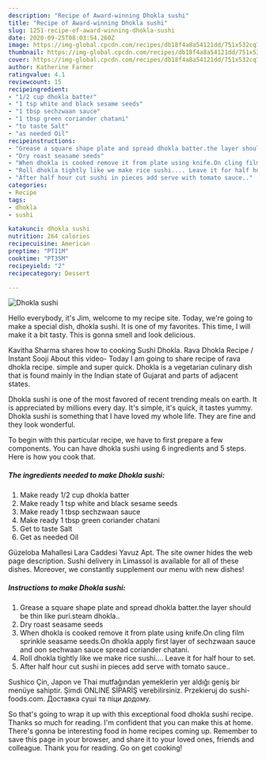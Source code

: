 ```yaml
---
description: "Recipe of Award-winning Dhokla sushi"
title: "Recipe of Award-winning Dhokla sushi"
slug: 1251-recipe-of-award-winning-dhokla-sushi
date: 2020-09-25T08:03:54.260Z
image: https://img-global.cpcdn.com/recipes/db18f4a8a54121dd/751x532cq70/dhokla-sushi-recipe-main-photo.jpg
thumbnail: https://img-global.cpcdn.com/recipes/db18f4a8a54121dd/751x532cq70/dhokla-sushi-recipe-main-photo.jpg
cover: https://img-global.cpcdn.com/recipes/db18f4a8a54121dd/751x532cq70/dhokla-sushi-recipe-main-photo.jpg
author: Katherine Farmer
ratingvalue: 4.1
reviewcount: 15
recipeingredient:
- "1/2 cup dhokla batter"
- "1 tsp white and black sesame seeds"
- "1 tbsp sechzwaan sauce"
- "1 tbsp green coriander chatani"
- "to taste Salt"
- "as needed Oil"
recipeinstructions:
- "Grease a square shape plate and spread dhokla batter.the layer should be thin like puri.steam dhokla.."
- "Dry roast seasame seeds"
- "When dhokla is cooked remove it from plate using knife.On cling film sprinkle seasame seeds.On dhokla apply first layer of sechzwaan sauce and oon sechwaan sauce spread coriander chatani."
- "Roll dhokla tightly like we make rice sushi.... Leave it for half hour to set."
- "After half hour cut sushi in pieces add serve with tomato sauce.."
categories:
- Recipe
tags:
- dhokla
- sushi

katakunci: dhokla sushi 
nutrition: 264 calories
recipecuisine: American
preptime: "PT11M"
cooktime: "PT35M"
recipeyield: "2"
recipecategory: Dessert

---
```



![Dhokla sushi](https://img-global.cpcdn.com/recipes/db18f4a8a54121dd/751x532cq70/dhokla-sushi-recipe-main-photo.jpg)

Hello everybody, it's Jim, welcome to my recipe site. Today, we're going to make a special dish, dhokla sushi. It is one of my favorites. This time, I will make it a bit tasty. This is gonna smell and look delicious.

Kavitha Sharma shares how to cooking Sushi Dhokla. Rava Dhokla Recipe / Instant Sooji About this video- Today I am going to share recipe of rava dhokla recipe. simple and super quick. Dhokla is a vegetarian culinary dish that is found mainly in the Indian state of Gujarat and parts of adjacent states.

Dhokla sushi is one of the most favored of recent trending meals on earth. It is appreciated by millions every day. It's simple, it's quick, it tastes yummy. Dhokla sushi is something that I have loved my whole life. They are fine and they look wonderful.


To begin with this particular recipe, we have to first prepare a few components. You can have dhokla sushi using 6 ingredients and 5 steps. Here is how you cook that.

<!--inarticleads1-->

##### The ingredients needed to make Dhokla sushi:

1. Make ready 1/2 cup dhokla batter
1. Make ready 1 tsp white and black sesame seeds
1. Make ready 1 tbsp sechzwaan sauce
1. Make ready 1 tbsp green coriander chatani
1. Get to taste Salt
1. Get as needed Oil


Güzeloba Mahallesi Lara Caddesi Yavuz Apt. The site owner hides the web page description. Sushi delivery in Limassol is available for all of these dishes. Moreover, we constantly supplement our menu with new dishes! 

<!--inarticleads2-->

##### Instructions to make Dhokla sushi:

1. Grease a square shape plate and spread dhokla batter.the layer should be thin like puri.steam dhokla..
1. Dry roast seasame seeds
1. When dhokla is cooked remove it from plate using knife.On cling film sprinkle seasame seeds.On dhokla apply first layer of sechzwaan sauce and oon sechwaan sauce spread coriander chatani.
1. Roll dhokla tightly like we make rice sushi.... Leave it for half hour to set.
1. After half hour cut sushi in pieces add serve with tomato sauce..


Sushico Çin, Japon ve Thai mutfağından yemeklerin yer aldığı geniş bir menüye sahiptir. Şimdi ONLINE SİPARİŞ verebilirsiniz. Przekieruj do sushi-foods.com. Доставка суші та піци додому. 

So that's going to wrap it up with this exceptional food dhokla sushi recipe. Thanks so much for reading. I'm confident that you can make this at home. There's gonna be interesting food in home recipes coming up. Remember to save this page in your browser, and share it to your loved ones, friends and colleague. Thank you for reading. Go on get cooking!
